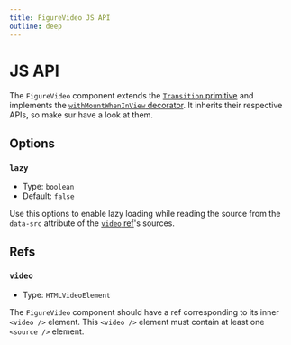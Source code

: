 ```yaml
---
title: FigureVideo JS API
outline: deep
---
```


# JS API

The `FigureVideo` component extends the [`Transition` primitive](/components/primitives/Transition/) and implements the [`withMountWhenInView` decorator](https://js-toolkit.studiometa.dev/api/decorators/withMountWhenInView.html). It inherits their respective APIs, so make sur have a look at them.

## Options

### `lazy`

- Type: `boolean`
- Default: `false`

Use this options to enable lazy loading while reading the source from the `data-src` attribute of the [`video` ref](#video)'s sources.

## Refs

### `video`

- Type: `HTMLVideoElement`

The `FigureVideo` component should have a ref corresponding to its inner `<video />` element. This `<video />` element must contain at least one `<source />` element.
